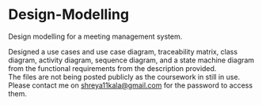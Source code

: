 # Design-Modelling
Design modelling for a meeting management system.

Designed a use cases and use case diagram, traceability matrix, class diagram, activity diagram, sequence diagram, and a state machine diagram from the functional requirements from the description provided.  
The files are not being posted publicly as the coursework in still in use. Please contact me on shreya11kala@gmail.com for the password to access them.
